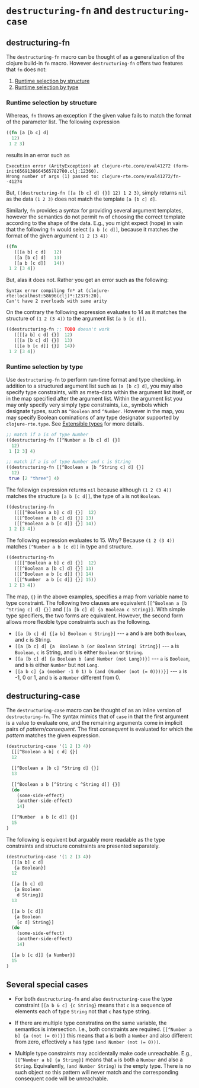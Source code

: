 # `destructuring-fn` and `destructuring-case`

## destructuring-fn

The `destructuring-fn` macro can be thought of as a generalization of the clojure build-in `fn` macro.
However `destructuring-fn` offers two features that `fn` does not:

1. [Runtime selection by structure](#runtime-selection-by-structure)
2. [Runtime selection by type](#runtime-selection-by-type)

### Runtime selection by structure
Whereas, `fn` throws an exception if the given value fails to match the format of the parameter list.
The following expression
```clojure
((fn [a [b c] d]
  12)
 1 2 3)
```
results in an error such as
```
Execution error (ArityException) at clojure-rte.core/eval41272 (form-init6569138664565782700.clj:12360).
Wrong number of args (1) passed to: clojure-rte.core/eval41272/fn--41274
```
But, `((destructuring-fn [[a [b c] d] {}] 12) 1 2 3)`, simply returns `nil` as the data `(1 2 3)` 
does not match the template `[a [b c] d]`.

Similarly, `fn` provides a syntax for providing several argument templates, however the semantics
do not permit `fn` of choosing the correct template according to the shape of the data. E.g.,
you might expect (hope) in vain that the following `fn` would select `[a b [c d]]`, because it 
matches the format of the given argument `(1 2 [3 4])`
```clojure
((fn 
   ([[a b] c d]   12)
   ([a [b c] d]   13)
   ([a b [c d]]   14))
 1 2 [3 4])
```
But, alas it does not.   Rather you get an error such as the following:
```
Syntax error compiling fn* at (clojure-rte:localhost:58696(clj)*:12379:20).
Can't have 2 overloads with same arity
```
On the contrary the following expression evaluates to 14 as it matches the structure of `(1 2 (3 4))`
to the argument list `[a b [c d]]`.

```clojure
((destructuring-fn ;; TODO doesn't work
   ([[[a b] c d] {}]  12)
   ([[a [b c] d] {}]  13)
   ([[a b [c d]] {}]  14))
 1 2 [3 4])
```

### Runtime selection by type

Use `destructuring-fn` to perform run-time format and type checking.
in addition to a structured argument list such as `[a [b c] d]`,
you may also specify type constraints, with as meta-data within
the argument list itself, or in the map specified after the
argument list.  Within the argument list you may only specify
very simply type constraints, i.e., symbols which designate types, such as `^Boolean` and `^Number`.
However in the map, you may specify Boolean cominations of any type designator
supported by `clojure-rte.type`.  See [Extensible types](genus.md) for more details.

```clojure
;; match if a is of type Number
((destructuring-fn [[^Number a [b c] d] {}] 
  12)
 1 [2 3] 4)
```

```clojure
;; match if a is of type Number and c is String
((destructuring-fn [[^Boolean a [b ^String c] d] {}] 
  12)
 true [2 "three"] 4)
```

The followign expression returns `nil` because although `(1 2 (3 4))`
matches the structure `[a b [c d]]`, the type of `a` is not `Boolean`.

```clojure
((destructuring-fn 
   ([[[^Boolean a b] c d] {}]  12)
   ([[^Boolean a [b c] d] {}] 13)
   ([[^Boolean a b [c d]] {}] 14))
 1 2 [3 4])
```

The following expression evaluates to 15.  Why? Because `(1 2 (3 4))` matches
`[^Number a b [c d]]` in type and structure.

```clojure
((destructuring-fn 
   ([[[^Boolean a b] c d] {}]  12)
   ([[^Boolean a [b c] d] {}] 13)
   ([[^Boolean a b [c d]] {}] 14)
   ([[^Number  a b [c d]] {}] 15))
 1 2 [3 4])
```

The map, `{}` in the above examples, specifies a map from variable name to type constraint.
The following two clauses are equivalent `[[^Boolean a [b ^String c] d] {}]` 
and `[[a [b c] d] {a Boolean c String}]`.  With simple type specifiers, the two forms are equivalent.
However, the second form allows more flexible type constraints such as the following.

- `[[a [b c] d] {[a b] Boolean c String}]` --- `a` and `b` are both `Boolean`, and `c` is String.
- `[[a [b c] d] {a  Boolean b (or Boolean String) String}]` --- `a` is `Boolean`, `c` is String, and `b` is either `Boolean` or `String`.
- `[[a [b c] d] {a Boolean b (and Number (not Long))}]` --- `a` is `Boolean`, and `b` is either `Number` but not `Long`.
- `[[a b c] {a (member -1 0 1) b (and (Number (not (= 0))))}]` --- `a` is -1, 0 or 1, and `b` is a `Number` different from 0.



## destructuring-case

The `destructuring-case` macro can be thought of as an inline version of `destructuring-fn`.
The syntax mimics that of `case` in that the first argument is a value to evaluate one,
and the remaining arguments come in implicit pairs of *pattern*/*consequent*.
The first *consequent* is evaluated for which the *pattern* matches the given expression.

```clojure
(destructuring-case '(1 2 (3 4))
  [[[^Boolean a b] c d] {}] 
  12

  [[^Boolean a [b c] ^String d] {}]
  13

  [[^Boolean a b [^String c ^String d]] {}]
  (do
    (some-side-effect)
    (another-side-effect)
    14)

  [[^Number  a b [c d]] {}]
  15
)
```

The following is equivent but arguably more readable as the type constraints and
structure constraints are presented separately.

```clojure
(destructuring-case '(1 2 (3 4))
  [[[a b] c d] 
   {a Boolean}] 
  12

  [[a [b c] d]
   {a Boolean
    d String}]
  13

  [[a b [c d]]
   {a Boolean
    [c d] String}]
  (do
    (some-side-effect)
    (another-side-effect)
    14)

  [[a b [c d]] {a Number}]
  15
)
```

## Several special cases

- For both `destructuring-fn` and also `destructuring-case` the type constraint
`[[a b & c] {c String}` means that `c` is a sequence of elements each of type `String`
not that `c` has type string.

- If there are multiple type constratins on the same variable, the semantics is intersection.
I.e., both constraints are required.
`[[^Number a b] {a (not (= 0))}]` this means that `a` is both a `Number` and also different from zero, effectively `a` has type `(and Number (not (= 0)))`.

- Multiple type constraints may accidentally make code unreachable.  E.g., `[[^Number a b] {a String}]` means 
that `a` is both a `Number` and also a `String`.  Equivalently, `(and Number String)` is the empty type. 
There is no such object so this pattern will never
match and the corresponding consequent code will be unreachable.
